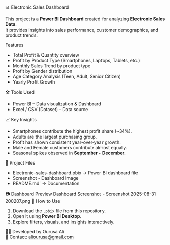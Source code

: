 📊 Electronic Sales Dashboard

This project is a **Power BI Dashboard** created for analyzing **Electronic Sales Data**.  
It provides insights into sales performance, customer demographics, and product trends.

 Features
- Total Profit & Quantity overview  
- Profit by Product Type (Smartphones, Laptops, Tablets, etc.)  
- Monthly Sales Trend by product type  
- Profit by Gender distribution  
- Age Category Analysis (Teen, Adult, Senior Citizen)  
- Yearly Profit Growth  

 🛠️ Tools Used
- Power BI – Data visualization & Dashboard  
- Excel / CSV (Dataset) – Data source  

 📈 Key Insights
- Smartphones contribute the highest profit share (~34%).  
- Adults are the largest purchasing group.  
- Profit has shown consistent year-over-year growth.  
- Male and Female customers contribute almost equally.  
- Seasonal spikes observed in **September - December**.  

📂 Project Files
- Electronic-sales-dashboard.pbix → Power BI dashboard file
- Screenshot - Dashboard Image  
- README.md` → Documentation  

📷 Dashboard Preview
Dashboard Screenshot - Screenshot 2025-08-31 200207.png
🔧 How to Use
1. Download the `.pbix` file from this repository.  
2. Open it using **Power BI Desktop**.  
3. Explore filters, visuals, and insights interactively.  


👩‍💻 Developed by Ourusa Ali  
📧 Contact: aliourusa@gmail.com 

